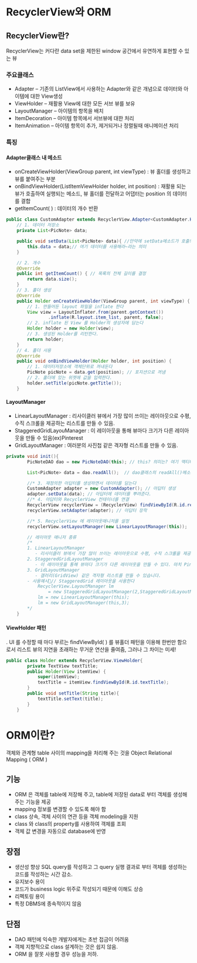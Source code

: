 # RecyclerView와 ORM
## RecyclerView란?

RecyclerView는 커다란 data set을 제한된 window 공간에서 유연하게 표현할 수 있는 뷰

### 주요클래스

- Adapter – 기존의 ListView에서 사용하는 Adapter와 같은 개념으로 데이터와 아이템에 대한 View생성
- ViewHolder – 재활용 View에 대한 모든 서브 뷰를 보유
- LayoutManager – 아이템의 항목을 배치
- ItemDecoration – 아이템 항목에서 서브뷰에 대한 처리
- ItemAnimation – 아이템 항목이 추가, 제거되거나 정렬될때 애니메이션 처리

### 특징

#### Adapter클래스 내 메소드
- onCreateViewHolder(ViewGroup parent, int viewType)  : 뷰 홀더를 생성하고 뷰를 붙여주는 부분
- onBindViewHolder(ListItemViewHolder holder, int position) : 재활용 되는 뷰가 호출하여 실행되는 메소드, 뷰 홀더를 전달하고 어댑터는 position 의 데이터를 결합
- getItemCount( ) : 데이터의 개수 반환

```Java
public class CustomAdapter extends RecyclerView.Adapter<CustomAdapter.Holder>{
    // 1. 데이터 저장소
    private List<PicNote> data;

    public void setData(List<PicNote> data){ //만약에 setData메소드가 호출되고,List<PicNote> data로 들어온 것을
        this.data = data;// 여기 데이터를 사용해라~라는 의미
    }

    // 2. 개수
    @Override
    public int getItemCount() { // 목록의 전체 길이를 결정
        return data.size();
    }
    // 3. 홀더 생성
    @Override
    public Holder onCreateViewHolder(ViewGroup parent, int viewType) {
        // 1. 만들어둔 layout 파일을 inflate 한다
        View view = LayoutInflater.from(parent.getContext())
                .inflate(R.layout.item_list, parent, false);
        // 2. inflate 된 View 를 Holder의 생성자에 담는다
        Holder holder = new Holder(view);
        // 3. 생성된 Holder를 리턴한다.
        return holder;
    }
    // 4. 홀더 사용
    @Override
    public void onBindViewHolder(Holder holder, int position) {
        // 1. 데이터저장소에 객체단위로 꺼내둔다
        PicNote picNote = data.get(position); // 포지션으로 꺼냄
        // 2. 홀더에 있는 위젯에 값을 입력한다.
        holder.setTitle(picNote.getTitle());
    }
```


#### LayoutManager
- LinearLayoutManager : 리사이클러 뷰에서 가장 많이 쓰이는 레이아웃으로 수평, 수직 스크롤을 제공하는 리스트를 만들 수 있음.
- StaggeredGridLayouManager : 이 레이아웃을 통해 뷰마다 크기가 다른 레이아웃을 만들 수 있음(ex)Pinterest
- GridLayoutManager : 여러분의 사진첩 같은 격자형 리스트를 만들 수 있음.

 ```Java
 private void init(){
         PicNoteDAO dao = new PicNoteDAO(this); // this? 의미는? 여기 액티비티의 콘텍스틑 사용한다는 것인가?

         List<PicNote> data = dao.readAll();  // dao클래스의 readAll()메소드를 PicNote타입의 List에 data변수에 답는다.

         //* 3. 재정의한 아답터를 생성하면서 데이터를 담는다
         CustomAdapter adapter = new CustomAdapter(); // 아답터 생성
         adapter.setData(data); // 아답터에 데이터를 뿌려준다.
         //* 4. 아답터와 RecyclerView 컨테이너를 연결
         RecyclerView recyclerView = (RecyclerView) findViewById(R.id.recylerView);
         recyclerView.setAdapter(adapter); // 아답터 장착

         //* 5. RecyclerView 에 레이아웃매니저를 설정
         recyclerView.setLayoutManager(new LinearLayoutManager(this));

         // 레이아웃 매니저 종류
         /*
         1. LinearLayoutManager
            - 리사이클러 뷰에서 가장 많이 쓰이는 레이아웃으로 수평, 수직 스크롤을 제공하는 리스트를 만들 수 있다.
         2. StaggeredGridLayoutManager
            - 이 레이아웃을 통해 뷰마다 크기가 다른 레이아웃을 만들 수 있다. 마치 Pinterest 같은 레이아웃 구성가능.
         3. GridLayoutManager
            - 갤러리(GridView) 같은 격자형 리스트를 만들 수 있습니다.
         - 사용예시// StaggeredGrid 레이아웃을 사용한다
             RecyclerView.LayoutManager lm
                 = new StaggeredGridLayoutManager(2,StaggeredGridLayoutManager.VERTICAL);
             lm = new LinearLayoutManager(this);
             lm = new GridLayoutManager(this,3);
         */
     }
 ```

#### ViewHolder 패턴

. UI 를 수정할 때 마다 부르는 findViewById( ) 를 뷰홀더 패턴을 이용해 한번만 함으로서 리스트 뷰의 지연을 초래하는 무거운 연산을 줄여줌, 그러나 그 차이는 미세!

```Java
public class Holder extends RecyclerView.ViewHolder{
        private TextView textTitle;
        public Holder(View itemView) {
            super(itemView);
            textTitle = itemView.findViewById(R.id.textTitle);
        }
        public void setTitle(String title){
            textTitle.setText(title);
        }
    }
```

# ORM이란?

객체와 관계형 table 사이의 mapping을 처리해 주는 것을 Object Relational Mapping ( ORM )

## 기능
 - ORM 은 객체를 table에 저장해 주고, table에 저장된 data로 부터 객체를 생성해 주는 기능을 제공
 - mapping 정보를 변경할 수 있도록 해야 함
- class 상속, 객체 사이의 연관 등을 객체 modeling을 지원
- class 와 class의 property를 사용하여 객체를 조회
- 객체 값 변경을 자동으로 database에 반영

## 장점
- 생산성 향상
SQL query를 작성하고 그 query 실행 결과로 부터 객체를 생성하는 코드를 작성하는 시간 감소.
- 유지보수 용이
- 코드가 business logic 위주로 작성되기 때문에 이해도 상승
- 리펙토링 용이
- 특정 DBMS에 종속적이지 않음

## 단점
- DAO 패턴에 익숙한 개발자에게는 초반 접금이 어려움
- 객체 지향적으로 class 설계하는 것은 쉽지 않음.
- ORM 을 잘못 사용할 경우 성능을 저하.
